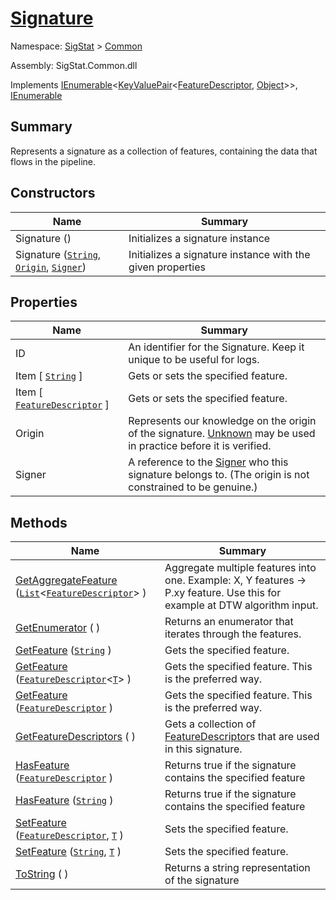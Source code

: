 # [Signature](./Signature.md)

Namespace: [SigStat]() > [Common](./README.md)

Assembly: SigStat.Common.dll

Implements [IEnumerable](https://docs.microsoft.com/en-us/dotnet/api/System.Collections.Generic.IEnumerable-1)\<[KeyValuePair](https://docs.microsoft.com/en-us/dotnet/api/System.Collections.Generic.KeyValuePair-2)\<[FeatureDescriptor](./FeatureDescriptor.md), [Object](https://docs.microsoft.com/en-us/dotnet/api/System.Object)>>, [IEnumerable](https://docs.microsoft.com/en-us/dotnet/api/System.Collections.IEnumerable)

## Summary
Represents a signature as a collection of features, containing the data that flows in the pipeline.

## Constructors

| Name<div><a href="#"><img width=225></a></div> | Summary<div><a href="#"><img width=525></a></div> | 
| --- | --- | 
| Signature () | Initializes a signature instance | 
| Signature ([`String`](https://docs.microsoft.com/en-us/dotnet/api/System.String), [`Origin`](./Origin.md), [`Signer`](./Signer.md)) | Initializes a signature instance with the given properties | 


## Properties

| Name<div><a href="#"><img width=225></a></div> | Summary<div><a href="#"><img width=525></a></div> | 
| --- | --- | 
| ID | An identifier for the Signature. Keep it unique to be useful for logs. | 
| Item [ [`String`](https://docs.microsoft.com/en-us/dotnet/api/System.String) ] | Gets or sets the specified feature. | 
| Item [ [`FeatureDescriptor`](./FeatureDescriptor.md) ] | Gets or sets the specified feature. | 
| Origin | Represents our knowledge on the origin of the signature. [Unknown](https://github.com/sigstat/sigstat/blob/develop/docs/md/SigStat/Common/Origin.md) may be used in practice before it is verified. | 
| Signer | A reference to the [Signer](https://github.com/sigstat/sigstat/blob/develop/docs/md/SigStat/Common/Signer.md) who this signature belongs to. (The origin is not constrained to be genuine.) | 


## Methods

| Name<div><a href="#"><img width=225></a></div> | Summary<div><a href="#"><img width=525></a></div> | 
| --- | --- | 
| [GetAggregateFeature](./Methods/Signature--GetAggregateFeature.md) ([`List`](https://docs.microsoft.com/en-us/dotnet/api/System.Collections.Generic.List-1)\<[`FeatureDescriptor`](./FeatureDescriptor.md)> ) | Aggregate multiple features into one. Example: X, Y features -&gt; P.xy feature.  Use this for example at DTW algorithm input. | 
| [GetEnumerator](./Methods/Signature--GetEnumerator.md) ( ) | Returns an enumerator that iterates through the features. | 
| [GetFeature](./Methods/Signature--GetFeature.md) ([`String`](https://docs.microsoft.com/en-us/dotnet/api/System.String) ) | Gets the specified feature. | 
| [GetFeature](./Methods/Signature--GetFeature.md) ([`FeatureDescriptor`](./FeatureDescriptor-1.md)\<[`T`](./Signature.md)> ) | Gets the specified feature. This is the preferred way. | 
| [GetFeature](./Methods/Signature--GetFeature.md) ([`FeatureDescriptor`](./FeatureDescriptor.md) ) | Gets the specified feature. This is the preferred way. | 
| [GetFeatureDescriptors](./Methods/Signature--GetFeatureDescriptors.md) ( ) | Gets a collection of [FeatureDescriptor](https://github.com/sigstat/sigstat/blob/develop/docs/md/SigStat/Common/FeatureDescriptor.md)s that are used in this signature. | 
| [HasFeature](./Methods/Signature--HasFeature.md) ([`FeatureDescriptor`](./FeatureDescriptor.md) ) | Returns true if the signature contains the specified feature | 
| [HasFeature](./Methods/Signature--HasFeature.md) ([`String`](https://docs.microsoft.com/en-us/dotnet/api/System.String) ) | Returns true if the signature contains the specified feature | 
| [SetFeature](./Methods/Signature--SetFeature.md) ([`FeatureDescriptor`](./FeatureDescriptor.md), [`T`](./Signature.md) ) | Sets the specified feature. | 
| [SetFeature](./Methods/Signature--SetFeature.md) ([`String`](https://docs.microsoft.com/en-us/dotnet/api/System.String), [`T`](./Signature.md) ) | Sets the specified feature. | 
| [ToString](./Methods/Signature--ToString.md) ( ) | Returns a string representation of the signature | 


